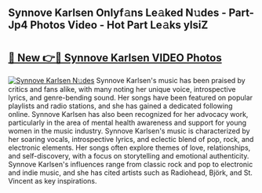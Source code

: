 ## Synnove Karlsen Onlyf𝚊ns Le𝚊ked N𝚞des - Part-Jp4 Photos Video - Hot Part Le𝚊ks ylsiZ

# <h2><a href="http://ab39397.deff.icu/?id=Synnove+Karlsen">🔗 New 👉🔴 Synnove Karlsen VIDEO Photos</a></h2>

[![Synnove Karlsen N𝚞des](https://i.imgur.com/rIISA9y.gif)](http://ab39397.deff.icu/?id=Synnove+Karlsen)
Synnove Karlsen's music has been praised by critics and fans alike, with many noting her unique voice, introspective lyrics, and genre-bending sound. Her songs have been featured on popular playlists and radio stations, and she has gained a dedicated following online. Synnove Karlsen has also been recognized for her advocacy work, particularly in the area of mental health awareness and support for young women in the music industry. Synnove Karlsen's music is characterized by her soaring vocals, introspective lyrics, and eclectic blend of pop, rock, and electronic elements. Her songs often explore themes of love, relationships, and self-discovery, with a focus on storytelling and emotional authenticity. Synnove Karlsen's influences range from classic rock and pop to electronic and indie music, and she has cited artists such as Radiohead, Björk, and St. Vincent as key inspirations.
